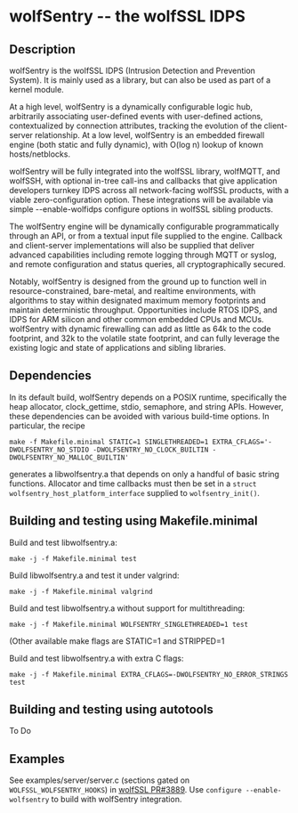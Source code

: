 # wolfSentry -- the wolfSSL IDPS

## Description

wolfSentry is the wolfSSL IDPS (Intrusion Detection and Prevention System).  It
is mainly used as a library, but can also be used as part of a kernel module.

At a high level, wolfSentry is a dynamically configurable logic hub, arbitrarily associating user-defined events with user-defined actions, contextualized by connection attributes, tracking the evolution of the client-server relationship. At a low level, wolfSentry is an embedded firewall engine (both static and fully dynamic), with O(log n) lookup of known hosts/netblocks.

wolfSentry will be fully integrated into the wolfSSL library, wolfMQTT, and wolfSSH, with optional in-tree call-ins and callbacks that give application developers turnkey IDPS across all network-facing wolfSSL products, with a viable zero-configuration option. These integrations will be available via simple --enable-wolfidps configure options in wolfSSL sibling products.

The wolfSentry engine will be dynamically configurable programmatically through an API, or from a textual input file supplied to the engine. Callback and client-server implementations will also be supplied that deliver advanced capabilities including remote logging through MQTT or syslog, and remote configuration and status queries, all cryptographically secured.

Notably, wolfSentry is designed from the ground up to function well in resource-constrained, bare-metal, and realtime environments, with algorithms to stay within designated maximum memory footprints and maintain deterministic throughput. Opportunities include RTOS IDPS, and IDPS for ARM silicon and other common embedded CPUs and MCUs. wolfSentry with dynamic firewalling can add as little as 64k to the code footprint, and 32k to the volatile state footprint, and can fully leverage the existing logic and state of applications and sibling libraries.


## Dependencies

In its default build, wolfSentry depends on a POSIX runtime, specifically the
heap allocator, clock_gettime, stdio, semaphore, and string APIs.  However,
these dependencies can be avoided with various build-time options.  In
particular, the recipe

```
make -f Makefile.minimal STATIC=1 SINGLETHREADED=1 EXTRA_CFLAGS='-DWOLFSENTRY_NO_STDIO -DWOLFSENTRY_NO_CLOCK_BUILTIN -DWOLFSENTRY_NO_MALLOC_BUILTIN'
```

generates a libwolfsentry.a that depends on only a handful of basic string
functions.  Allocator and time callbacks must then be set in a `struct
wolfsentry_host_platform_interface` supplied to `wolfsentry_init()`.


## Building and testing using Makefile.minimal

Build and test libwolfsentry.a:

`make -j -f Makefile.minimal test`

Build libwolfsentry.a and test it under valgrind:

`make -j -f Makefile.minimal valgrind`

Build and test libwolfsentry.a without support for multithreading:

`make -j -f Makefile.minimal WOLFSENTRY_SINGLETHREADED=1 test`

(Other available make flags are STATIC=1 and STRIPPED=1

Build and test libwolfsentry.a with extra C flags:

`make -j -f Makefile.minimal EXTRA_CFLAGS=-DWOLFSENTRY_NO_ERROR_STRINGS test`


## Building and testing using autotools

To Do


## Examples

See examples/server/server.c (sections gated on `WOLFSSL_WOLFSENTRY_HOOKS`) in
[wolfSSL PR#3889](https://github.com/wolfSSL/wolfssl/pull/3889).  Use `configure
--enable-wolfsentry` to build with wolfSentry integration.
